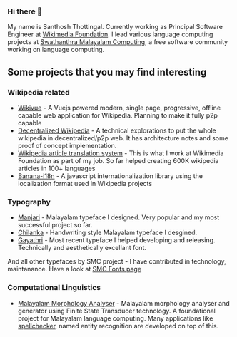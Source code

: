 ### Hi there 👋

My name is Santhosh Thottingal. Currently working as Principal Software Engineer at [Wikimedia Foundation](https://wikimediafoundation.org). I lead various language computing projects at [Swathanthra Malayalam Computing](https://smc.org.in), a free software community working on language computing. 

## Some projects that you may find interesting

### Wikipedia related

* [Wikivue](https://github.com/santhoshtr/wikivue) - A Vuejs powered modern, single page, progressive, offline capable web application for Wikipedia. Planning to make it fully p2p capable
* [Decentralized Wikipedia](https://github.com/santhoshtr/wikipedia-ipfs) - A technical explorations to put the whole wikipedia in decentralized/p2p web. It has architecture notes and some proof of concept implementation.
* [Wikipedia article translation system](https://github.com/wikimedia/mediawiki-extensions-ContentTranslation/) - This is what I work at Wikimedia Foundation as part of my job. So far helped creating 600K wikipedia articles in 100+ languages
* [Banana-i18n](https://github.com/wikimedia/banana-i18n) - A javascript internationalization library using the localization format used in Wikipedia projects

### Typography

* [Manjari](https://github.com/smc/manjari) - Malayalam typeface I designed. Very popular and my most successful project so far.
* [Chilanka](https://github.com/smc/chilanka) - Handwriting style Malayalam typeface I desgined.
* [Gayathri](https://github.com/smc/chilanka) - Most recent typeface I helped developing and releasing. Technically and aesthetically excellant font.

And all other typefaces by SMC project - I have contributed in technology, maintanance. Have a look at [SMC Fonts page](https://smc.org.in/fonts)

### Computational Linguistics

* [Malayalam Morphology Analyser](https://github.com/smc/mlmorph) - Malayalam morphology analyser and generator using Finite State Transducer technology. A foundational project for Malayalam language computing. Many applications like [spellchecker](https://github.com/smc/mlmorph-spellchecker), named entity recognition are developed on top of this. 
 




